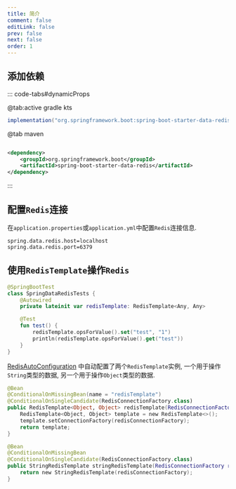 ```yaml
---
title: 简介
comment: false
editLink: false
prev: false
next: false
order: 1
---
```


## 添加依赖

::: code-tabs#dynamicProps

@tab:active gradle kts

```gradle
implementation("org.springframework.boot:spring-boot-starter-data-redis")
```

@tab maven

```xml

<dependency>
    <groupId>org.springframework.boot</groupId>
    <artifactId>spring-boot-starter-data-redis</artifactId>
</dependency>
```

:::

## 配置`Redis`连接

在`application.properties`或`application.yml`中配置`Redis`连接信息.

```properties
spring.data.redis.host=localhost
spring.data.redis.port=6379
```

## 使用`RedisTemplate`操作`Redis`

```kotlin
@SpringBootTest
class SpringDataRedisTests {
    @Autowired
    private lateinit var redisTemplate: RedisTemplate<Any, Any>

    @Test
    fun test() {
        redisTemplate.opsForValue().set("test", "1")
        println(redisTemplate.opsForValue().get("test"))
    }
}
```

[RedisAutoConfiguration](https://docs.spring.io/spring-boot/docs/current/api/org/springframework/boot/autoconfigure/data/redis/RedisAutoConfiguration.html)
中自动配置了两个`RedisTemplate`实例, 一个用于操作`String`类型的数据, 另一个用于操作`Object`类型的数据.

```kotlin
@Bean
@ConditionalOnMissingBean(name = "redisTemplate")
@ConditionalOnSingleCandidate(RedisConnectionFactory.class)
public RedisTemplate<Object, Object> redisTemplate(RedisConnectionFactory redisConnectionFactory) {
    RedisTemplate<Object, Object> template = new RedisTemplate<>();
    template.setConnectionFactory(redisConnectionFactory);
    return template;
}

@Bean
@ConditionalOnMissingBean
@ConditionalOnSingleCandidate(RedisConnectionFactory.class)
public StringRedisTemplate stringRedisTemplate(RedisConnectionFactory redisConnectionFactory) {
    return new StringRedisTemplate(redisConnectionFactory);
}
```
